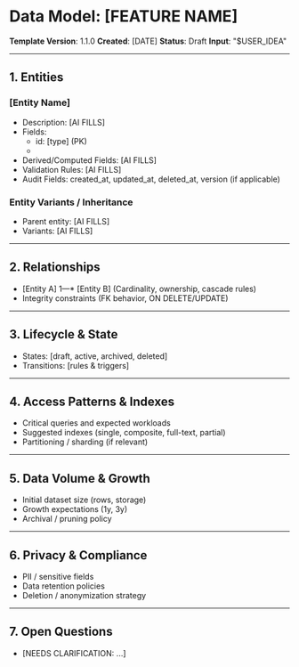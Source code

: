 # Data Model: [FEATURE NAME]

**Template Version**: 1.1.0
**Created**: [DATE]
**Status**: Draft
**Input**: "$USER_IDEA"

---

## 1. Entities

### [Entity Name]
- Description: [AI FILLS]
- Fields:
  - id: [type] (PK)
  - [field_name]: [type] (constraints, default, nullable, unique)
- Derived/Computed Fields: [AI FILLS]
- Validation Rules: [AI FILLS]
- Audit Fields: created_at, updated_at, deleted_at, version (if applicable)

### Entity Variants / Inheritance
- Parent entity: [AI FILLS]
- Variants: [AI FILLS]

---

## 2. Relationships
- [Entity A] 1—* [Entity B] (Cardinality, ownership, cascade rules)
- Integrity constraints (FK behavior, ON DELETE/UPDATE)

---

## 3. Lifecycle & State
- States: [draft, active, archived, deleted]
- Transitions: [rules & triggers]

---

## 4. Access Patterns & Indexes
- Critical queries and expected workloads
- Suggested indexes (single, composite, full-text, partial)
- Partitioning / sharding (if relevant)

---

## 5. Data Volume & Growth
- Initial dataset size (rows, storage)
- Growth expectations (1y, 3y)
- Archival / pruning policy

---

## 6. Privacy & Compliance
- PII / sensitive fields
- Data retention policies
- Deletion / anonymization strategy

---

## 7. Open Questions
- [NEEDS CLARIFICATION: ...]
